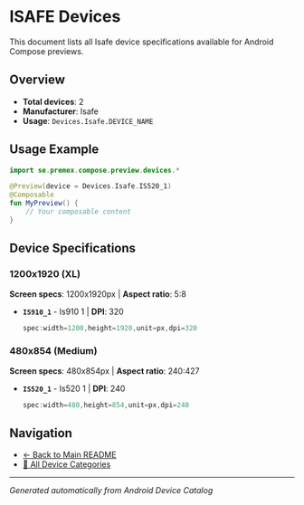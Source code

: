 # ISAFE Devices

This document lists all Isafe device specifications available for Android Compose previews.

## Overview

- **Total devices**: 2
- **Manufacturer**: Isafe
- **Usage**: `Devices.Isafe.DEVICE_NAME`

## Usage Example

```kotlin
import se.premex.compose.preview.devices.*

@Preview(device = Devices.Isafe.IS520_1)
@Composable
fun MyPreview() {
    // Your composable content
}
```

## Device Specifications

### 1200x1920 (XL)

**Screen specs**: 1200x1920px | **Aspect ratio**: 5:8

- **`IS910_1`** - Is910 1 | **DPI**: 320
  ```kotlin
  spec:width=1200,height=1920,unit=px,dpi=320
  ```

### 480x854 (Medium)

**Screen specs**: 480x854px | **Aspect ratio**: 240:427

- **`IS520_1`** - Is520 1 | **DPI**: 240
  ```kotlin
  spec:width=480,height=854,unit=px,dpi=240
  ```

## Navigation

- [← Back to Main README](../../README.md)
- [📱 All Device Categories](../README.md)

---
*Generated automatically from Android Device Catalog*
